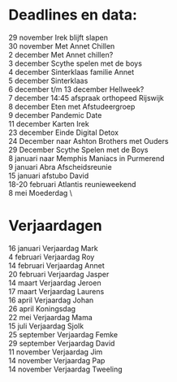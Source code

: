 # Deadlines en data:
29 november Irek blijft slapen \
30 november Met Annet Chillen \
2 december Met Annet chillen? \
3 december Scythe spelen met de boys \
4 december Sinterklaas familie Annet \
5 december Sinterklaas \
6 december t/m 13 december Hellweek? \
7 december 14:45 afspraak orthopeed Rijswijk \
8 december Eten met Afstudeergroep \
9 december Pandemic Date \
11 december Karten Irek \
23 december Einde Digital Detox \
24 December naar Ashton Brothers met Ouders \
29 December Scythe Spelen met de Boys \
8  januari naar Memphis Maniacs in Purmerend \
9  januari Abra Afscheidsreunie \
15 januari afstubo David \
18-20 februari Atlantis reunieweekend \
8 mei Moederdag \


# Verjaardagen
16 januari Verjaardag Mark \
4  februari Verjaardag Roy \
14 februari Verjaardag Annet \
20 februari Verjaardag Jasper \
14 maart Verjaardag Jeroen \
17 maart Verjaardag Laurens \
16 april Verjaardag Johan \
26 april Koningsdag \
22 mei Verjaardag Mama \
15 juli Verjaardag Sjolk \
25 september Verjaardag Femke \
29 september Verjaardag David \
11 november Verjaardag Jim \
14 november Verjaardag Pap \
14 november Verjaardag Tweeling
